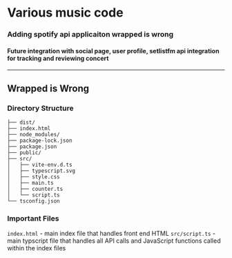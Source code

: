 # Various music code

### Adding spotify api applicaiton wrapped is wrong

#### Future integration with social page, user profile, setlistfm api integration for tracking and reviewing concert

--- 

## Wrapped is Wrong

### Directory Structure
```
├── dist/
├── index.html
├── node_modules/
├── package-lock.json
├── package.json
├── public/
├── src/
│   ├── vite-env.d.ts
│   ├── typescript.svg
│   ├── style.css
│   ├── main.ts
│   ├── counter.ts
│   └── script.ts
└── tsconfig.json
```

### Important Files
`index.html` - main index file that handles front end HTML
`src/script.ts` - main typscript file that handles all API calls and JavaScript functions called within the index files
